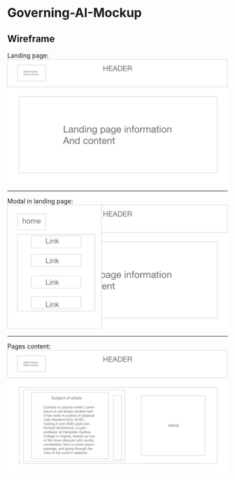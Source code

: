 # Governing-AI-Mockup

## Wireframe
Landing page:
![Wireframe](./Wireframe/Web1.png)
__________
Modal in landing page:
![Wireframe](./Wireframe/Web2.png)
__________
Pages content:
![Wireframe](./Wireframe/Web3.png)
